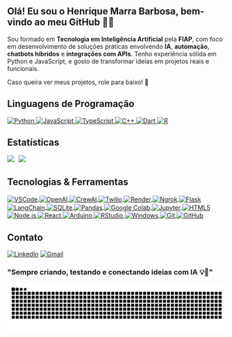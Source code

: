 ## Olá! Eu sou o Henrique Marra Barbosa, bem-vindo ao meu GitHub 👋😄

Sou formado em **Tecnologia em Inteligência Artificial** pela **FIAP**, com foco em desenvolvimento de soluções práticas envolvendo **IA**, **automação**, **chatbots híbridos** e **integrações com APIs**. Tenho experiência sólida em Python e JavaScript, e gosto de transformar ideias em projetos reais e funcionais.

Caso queira ver meus projetos, role para baixo! 🚀


## Linguagens de Programação

<div style="display: inline_block">
  <a href="https://www.python.org/" target="_blank">
    <img 
      width="40px"
      src="https://cdn.jsdelivr.net/gh/devicons/devicon/icons/python/python-original.svg"
      alt="Python"
    />
  </a>
  <a href="https://developer.mozilla.org/en-US/docs/Web/JavaScript" target="_blank">
    <img 
      width="40px"
      src="https://cdn.jsdelivr.net/gh/devicons/devicon/icons/javascript/javascript-original.svg"
      alt="JavaScript"
    />
  </a>
  <a href="https://www.typescriptlang.org/" target="_blank">
    <img 
      width="40px"
      src="https://cdn.jsdelivr.net/gh/devicons/devicon/icons/typescript/typescript-original.svg"
      alt="TypeScript"
    />
  </a>
  <a href="https://isocpp.org/" target="_blank">
    <img 
      width="40px"
      src="https://cdn.jsdelivr.net/gh/devicons/devicon/icons/cplusplus/cplusplus-original.svg"
      alt="C++"
    />
  </a>
  <a href="https://dart.dev/" target="_blank">
    <img 
      width="40px"
      src="https://cdn.jsdelivr.net/gh/devicons/devicon/icons/dart/dart-original.svg"
      alt="Dart"
    />
  </a>
  <a href="https://www.r-project.org/" target="_blank">
    <img 
      width="40px"
      src="https://cdn.jsdelivr.net/gh/devicons/devicon/icons/r/r-original.svg"
      alt="R"
    />
  </a>
</div>


## Estatísticas

<div style="display: flex; gap: 10px; flex-wrap: wrap;">
  <a href="https://github.com/Marra-o-9">
    <img height="200" src="https://github-readme-stats.vercel.app/api?username=Marra-o-9&show_icons=true&theme=tokyonight" />
  </a>

  <a href="https://github.com/Marra-o-9">
    <img height="200" src="https://github-readme-stats.vercel.app/api/top-langs/?username=Marra-o-9&layout=compact&langs_count=8&card_width=400&hide=EJS&theme=tokyonight" />
  </a>
</div>


## Tecnologias & Ferramentas

<div style="display: inline_block">
  <a href="https://code.visualstudio.com/" target="_blank">
    <img align="center" alt="VSCode" src="https://img.shields.io/badge/Visual_Studio_Code-0078D4?style=for-the-badge&logo=visual%20studio%20code&logoColor=white"/>
  </a>
  <a href="https://openai.com" target="_blank">
    <img align="center" alt="OpenAI" src="https://img.shields.io/badge/OpenAI-412991?style=for-the-badge&logo=openai&logoColor=white"/>
  </a>
  <a href="https://www.crewai.com/" target="_blank">
    <img align="center" alt="CrewAI" src="https://img.shields.io/badge/CrewAI-ff5a50?style=for-the-badge&logo=crewai&logoColor=white"/>
  </a>
  <a href="https://www.twilio.com/" target="_blank">
    <img align="center" alt="Twilio" src="https://img.shields.io/badge/Twilio-F22F46?style=for-the-badge&logo=twilio&logoColor=white"/>
  </a>
  <a href="https://render.com/" target="_blank">
    <img align="center" alt="Render" src="https://img.shields.io/badge/Render-141414?style=for-the-badge&logo=render&logoColor=white"/>
  </a>
  <a href="https://ngrok.com/" target="_blank">
    <img align="center" alt="Ngrok" src="https://img.shields.io/badge/Ngrok-02238f?style=for-the-badge&logo=Ngrok&logoColor=white"/>
  </a>
  <a href="https://flask.palletsprojects.com/" target="_blank">
    <img align="center" alt="Flask" src="https://img.shields.io/badge/Flask-000000?style=for-the-badge&logo=flask&logoColor=white"/>
  </a>
  <a href="https://www.langchain.com/" target="_blank">
    <img align="center" alt="LangChain" src="https://img.shields.io/badge/LangChain-1c3c3c?style=for-the-badge&logo=langchain&logoColor=white"/>
  </a>
  <a href="https://www.sqlite.org/" target="_blank">
    <img align="center" alt="SQLite" src="https://img.shields.io/badge/SQLite-07405E?style=for-the-badge&logo=sqlite&logoColor=white"/>
  </a>
  <a href="https://pandas.pydata.org/" target="_blank">
    <img align="center" alt="Pandas" src="https://img.shields.io/badge/Pandas-130654?style=for-the-badge&logo=pandas&logoColor=white"/>
  </a>
  <a href="https://colab.research.google.com/" target="_blank">
    <img align="center" alt="Google Colab" src="https://img.shields.io/badge/Google_Colab-F9AB00?style=for-the-badge&logo=googlecolab&logoColor=white"/>
  </a>
  <a href="https://jupyter.org/" target="_blank">
    <img align="center" alt="Jupyter" src="https://img.shields.io/badge/Jupyter-F37726?style=for-the-badge&logo=jupyter&logoColor=white"/>
  </a>
  <a href="https://developer.mozilla.org/en-US/docs/Web/HTML" target="_blank">
    <img align="center" alt="HTML5" src="https://img.shields.io/badge/HTML5-E34F26?style=for-the-badge&logo=html5&logoColor=white"/>
  </a>
  <a href="https://nodejs.org/" target="_blank">
    <img align="center" alt="Node.js" src="https://img.shields.io/badge/Node.js-43853D?style=for-the-badge&logo=node.js&logoColor=white"/>
  </a>
  <a href="https://react.dev/" target="_blank">
    <img align="center" alt="React" src="https://img.shields.io/badge/React-58c4dc?style=for-the-badge&logo=react&logoColor=white"/>
  </a>
  <a href="https://www.arduino.cc/" target="_blank">
    <img align="center" alt="Arduino" src="https://img.shields.io/badge/Arduino-00878F?style=for-the-badge&logo=arduino&logoColor=white"/>
  </a>
  <a href="https://posit.co/download/rstudio-desktop/" target="_blank">
    <img align="center" alt="RStudio" src="https://img.shields.io/badge/RStudio-75AADB?style=for-the-badge&logo=r&logoColor=white"/>
  </a>
  <a href="https://www.microsoft.com/windows/" target="_blank">
    <img align="center" alt="Windows" src="https://img.shields.io/badge/Windows-0078D6?style=for-the-badge&logo=windows&logoColor=white"/>
  </a>
  <a href="https://git-scm.com/" target="_blank">
    <img align="center" alt="Git" src="https://img.shields.io/badge/Git-F05032?style=for-the-badge&logo=git&logoColor=white"/>
  </a>
  <a href="https://github.com/" target="_blank">
    <img align="center" alt="GitHub" src="https://img.shields.io/badge/GitHub-181717?style=for-the-badge&logo=github&logoColor=white"/>
  </a>
</div>


## Contato

[![LinkedIn](https://img.shields.io/badge/LinkedIn-0077B5?style=for-the-badge&logo=linkedin&logoColor=white)](https://www.linkedin.com/in/marra9/)
[![Gmail](https://img.shields.io/badge/Gmail-D14836?style=for-the-badge&logo=gmail&logoColor=white)](mailto:marrabarbosa9@gmail.com)

### "Sempre criando, testando e conectando ideias com IA 💡🤖"

<picture align="center">
  <source media="(prefers-color-scheme: dark)" srcset="https://raw.githubusercontent.com/Marra-o-9/Marra-o-9/output/github-contribution-grid-snake-dark.svg">
  <source media="(prefers-color-scheme: light)" srcset="https://raw.githubusercontent.com/Marra-o-9/Marra-o-9/output/github-contribution-grid-snake-dark.svg">
  <img align="center" alt="github contribution grid snake animation" src="https://raw.githubusercontent.com/Marra-o-9/Marra-o-9/output/github-contribution-grid-snake.svg">
</picture>
